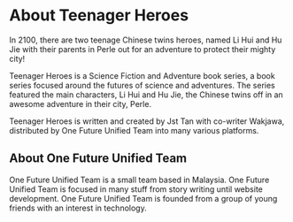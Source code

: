 <h1>About Teenager Heroes</h1>
<p>In 2100, there are two teenage Chinese twins heroes, named Li Hui and Hu Jie with their parents in Perle out for an adventure to protect their mighty city!</p>

<p>Teenager Heroes is a Science Fiction and Adventure book series, a book series focused around the futures of science and adventures. The series featured the main characters, Li Hui and Hu Jie, the Chinese twins off in an awesome adventure in their city, Perle.</p>

<p>Teenager Heroes is written and created by Jst Tan with co-writer Wakjawa, distributed by One Future Unified Team into many various platforms.</p>

<h2>About One Future Unified Team</h2>
<p>One Future Unified Team is a small team based in Malaysia. One Future Unified Team is focused in many stuff from story writing until website development. One Future Unified Team is founded from a group of young friends with an interest in technology.</p>
